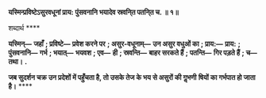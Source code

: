 **यस्मिन्प्रविष्टेऽसुरवधूनां प्राय: पुंसवनानि भयादेव स्रवनि्त पतनि्त च. ॥ १॥** 

शब्दार्थ **** 

**यस्मिन्—** **जहाँ** **; प्रविष्टे—** **प्रवेश करने पर** **; असुर-वधूनाम्—** **उन असुर वधुओं का** **; प्राय:—** **प्राय:** **; पुंसवनानि—** **गर्भ** **; भयात्—** **भयवश** **; एव—** **ही** **; स्रवन्ति—** **बाहर सरकते हैं** **; पतन्ति—** **गिर पड़ते हैं** **; च—** **तथा।** **.** 

**जब सुदर्शन चक्र उन प्रदेशों में पहुँचता है, तो उसके तेज के भय से असुरों की गॢभणी** **षियों का गर्भपात हो जाता है।** **** 